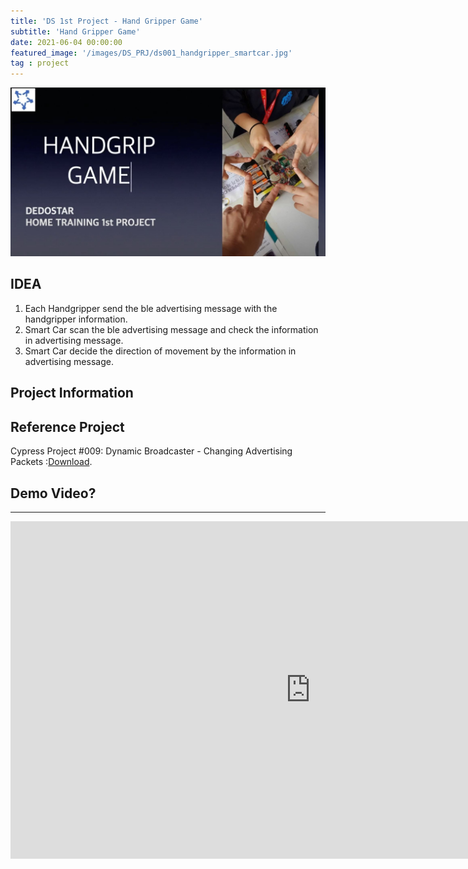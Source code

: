 ```yaml
---
title: 'DS 1st Project - Hand Gripper Game'
subtitle: 'Hand Gripper Game'
date: 2021-06-04 00:00:00
featured_image: '/images/DS_PRJ/ds001_handgripper_smartcar.jpg'
tag : project
---
```


![](/images/DS_PRJ/ds001_hand_grip_game.jpg)

## IDEA

1. Each Handgripper send the ble advertising message with the handgripper information.
2. Smart Car scan the ble advertising message and check the information in advertising message.
3. Smart Car decide the direction of movement by the information in advertising message.

## Project Information 



## Reference Project

Cypress Project #009: Dynamic Broadcaster - Changing Advertising Packets :[Download](https://github.com/cypresssemiconductorco/PSoC-4-BLE/tree/master/100_Projects_in_100_Days/Day009_Dynamic_Broadcaster).

## Demo Video?

---
<iframe width="960" height="540" src="https://www.youtube.com/embed/k9G_nWx3Frs" title="YouTube video player" frameborder="0" allow="accelerometer; autoplay; clipboard-write; encrypted-media; gyroscope; picture-in-picture" allowfullscreen></iframe>